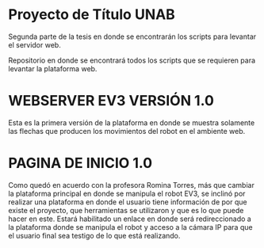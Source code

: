 # Proyecto de Título UNAB

Segunda parte de la tesis en donde se encontrarán los scripts para levantar el servidor web.

Repositorio en donde se encontrará todos los scripts que se requieren para levantar la plataforma web.

# WEBSERVER EV3 VERSIÓN 1.0

Esta es la primera versión de la plataforma en donde se muestra solamente las flechas que producen los movimientos del robot en el ambiente web.

# PAGINA DE INICIO 1.0

Como quedó en acuerdo con la profesora Romina Torres, más que cambiar la plataforma principal en donde se manipula el robot EV3, se inclinó por realizar una plataforma en donde el usuario tiene información de por que existe el proyecto, que herramientas se utilizaron y que es lo que puede hacer en este. 
Estará habilitado un enlace en donde será redireccionado a la plataforma donde se manipula el robot y acceso a la cámara IP para que el usuario final sea testigo de lo que está realizando.
